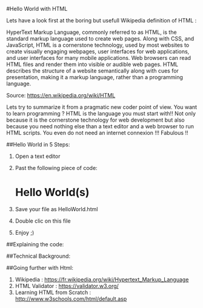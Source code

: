 #Hello World with HTML

Lets have a look first at the boring but usefull Wikipedia definition of HTML :

HyperText Markup Language, commonly referred to as HTML, is the standard markup language used to create web pages. Along with CSS, and JavaScript, HTML is a cornerstone technology, used by most websites to create visually engaging webpages, user interfaces for web applications, and user interfaces for many mobile applications. Web browsers can read HTML files and render them into visible or audible web pages. HTML describes the structure of a website semantically along with cues for presentation, making it a markup language, rather than a programming language.

Source: https://en.wikipedia.org/wiki/HTML

Lets try to summarize it from a pragmatic new coder point of view. You want to learn programming ? HTML is the language you must start with!! Not only because it is the cornerstone technology for web development but also because you need nothing else than a text editor and a web browser to run HTML scripts. You even do not need an internet connexion !!! Fabulous !!

##Hello World in 5 Steps:


1. Open a text editor
2. Past the following piece of code:

	<!DOCTYPE html>
	<html>
	<head>
	<meta charset="utf-8"/>
	<title>Page Title</title>
	</head>
	<body>
	<h1>Hello World(s)</h1>
	</body>
	</html>

3. Save your file as HelloWorld.html
4. Double clic on this file
5. Enjoy ;)

##Explaining the code:

##Technical Background:

##Going further with Html:

1. Wikipedia : https://fr.wikipedia.org/wiki/Hypertext_Markup_Language
2. HTML Validator : https://validator.w3.org/
3. Learning HTML from Scratch : http://www.w3schools.com/html/default.asp

